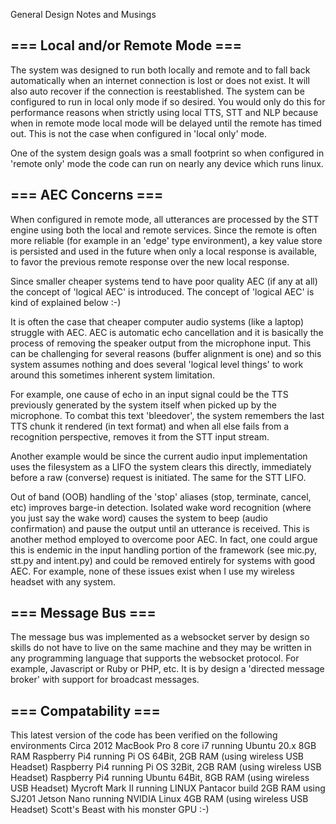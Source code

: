 General Design Notes and Musings


<h2>=== Local and/or Remote Mode ===</h2>
The system was designed to run both locally and remote and to fall back automatically when an internet connection is lost or does not exist. It will also auto recover if the connection is reestablished. The system can be configured to run in local only mode if so desired. You would only do this for performance reasons when strictly using local TTS, STT and NLP because when in remote mode local mode will be delayed until the remote has timed out. This is not the case when configured in 'local only' mode.

One of the system design goals was a small footprint so when configured in 'remote only' mode the code can run on nearly any device which runs linux.


<h2>=== AEC Concerns ===</h2>
When configured in remote mode, all utterances are processed by the STT engine using both the local and remote services. Since the remote is often more reliable (for example in an 'edge' type environment), a key value store is persisted and used in the future when only a local response is available, to favor the previous remote response over the new local response. 

Since smaller cheaper systems tend to have poor quality AEC (if any at all) the concept of 'logical AEC' is introduced. The concept of 'logical AEC' is kind of explained below  :-)

It is often the case that cheaper computer audio systems (like a laptop) struggle with AEC. AEC is automatic echo cancellation and it is basically the process of removing the speaker output from the microphone input. This can be challenging for several reasons (buffer alignment is one) and so this system assumes nothing and does several 'logical level things' to work around this sometimes inherent system limitation.

For example, one cause of echo in an input signal could be the TTS previously generated by the system itself when picked up by the microphone. To combat this text 'bleedover', the system remembers the last TTS chunk it rendered (in text format) and when all else fails from a recognition perspective, removes it from the STT input stream. 

Another example would be since the current audio input implementation uses the filesystem as a LIFO the system clears this directly, immediately before a raw (converse) request is initiated. The same for the STT LIFO. 

Out of band (OOB) handling of the 'stop' aliases (stop, terminate, cancel, etc) improves barge-in detection. Isolated wake word recognition (where you just say the wake word) causes the system to beep (audio confirmation) and pause the output until an utterance is received. This is another method employed to overcome poor AEC. In fact, one could argue this is endemic in the input handling portion of the framework (see mic.py, stt.py and intent.py) and could be removed entirely for systems with good AEC. For example, none of these issues exist when I use my wireless headset with any system.


<h2>=== Message Bus ===</h2>
The message bus was implemented as a websocket server by design so skills do not have to live on the same machine and they may be written in any programming language that supports the websocket protocol. For example, Javascript or Ruby or PHP, etc. It is by design a 'directed message broker' with support for broadcast messages.


<h2>=== Compatability ===</h2>
This latest version of the code has been verified on the following environments
Circa 2012 MacBook Pro 8 core i7 running Ubuntu 20.x 8GB RAM
Raspberry Pi4 running Pi OS 64Bit, 2GB RAM (using wireless USB Headset)
Raspberry Pi4 running Pi OS 32Bit, 2GB RAM (using wireless USB Headset)
Raspberry Pi4 running Ubuntu 64Bit, 8GB RAM (using wireless USB Headset)
Mycroft Mark II running LINUX Pantacor build 2GB RAM using SJ201
Jetson Nano running NVIDIA Linux 4GB RAM (using wireless USB Headset)
Scott's Beast with his monster GPU :-)

